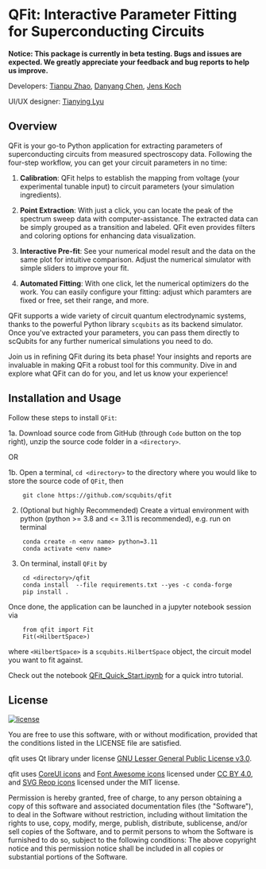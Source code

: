QFit: Interactive Parameter Fitting for Superconducting Circuits
================================================================

**Notice: This package is currently in beta testing. Bugs and issues are expected. We greatly appreciate your feedback and bug reports to help us improve.**

Developers: [Tianpu Zhao](https://github.com/ZhaoTianPu), [Danyang Chen](https://github.com/Harrinive), [Jens Koch](https://github.com/jkochNU)

UI/UX designer: [Tianying Lyu](https://tianyinglyu.com)

Overview
--------
QFit is your go-to Python application for extracting parameters of superconducting circuits from measured spectroscopy data. Following the four-step workflow, you can get your circuit parameters in no time:

1. **Calibration**: QFit helps to establish the mapping from voltage (your experimental tunable input) to circuit parameters (your simulation ingredients). 

2. **Point Extraction**: With just a click, you can locate the peak of the spectrum sweep data with computer-assistance. The extracted data can be simply grouped as a transition and labeled. QFit even provides filters and coloring options for enhancing data visualization.

3. **Interactive Pre-fit**: See your numerical model result and the data on the same plot for intuitive comparison. Adjust the numerical simulator with simple sliders to improve your fit.

4. **Automated Fitting**: With one click, let the numerical optimizers do the work. You can easily configure your fitting: adjust which paramters are fixed or free, set their range, and more.

QFit supports a wide variety of circuit quantum electrodynamic systems, thanks to the powerful Python library `scqubits` as its backend simulator. Once you've extracted your parameters, you can pass them directly to scQubits for any further numerical simulations you need to do.

Join us in refining QFit during its beta phase! Your insights and reports are invaluable in making QFit a robust tool for this community. Dive in and explore what QFit can do for you, and let us know your experience!

Installation and Usage
----------------------

Follow these steps to install `QFit`:

1a. Download source code from GitHub (through `Code` button on the top right), unzip the source code folder in a `<directory>`.

OR 

1b. Open a terminal, `cd <directory>` to the directory where you would like to store the source code of `QFit`, then
```
    git clone https://github.com/scqubits/qfit
```
2. (Optional but highly Recommended) Create a virtual environment with python (python >= 3.8 and <= 3.11 is recommended), e.g. run on terminal
```
    conda create -n <env name> python=3.11
    conda activate <env name>
```
3. On terminal, install `QFit` by
```
    cd <directory>/qfit
    conda install  --file requirements.txt --yes -c conda-forge
    pip install .
```
Once done, the application can be launched in a jupyter notebook session via
```
    from qfit import Fit
    Fit(<HilbertSpace>)
```
where `<HilbertSpace>` is a `scqubits.HilbertSpace` object, the circuit model you want to fit against.

Check out the notebook [QFit_Quick_Start.ipynb](./QFit_Quick_Start.ipynb) for a quick intro tutorial.

License
-------
[![license](https://img.shields.io/badge/license-New%20BSD-blue.svg)](http://en.wikipedia.org/wiki/BSD_licenses#3-clause_license_.28.22Revised_BSD_License.22.2C_.22New_BSD_License.22.2C_or_.22Modified_BSD_License.22.29)

You are free to use this software, with or without modification, provided that the conditions listed in the LICENSE file are satisfied.

qfit uses Qt library under license [GNU Lesser General Public License v3.0](https://www.gnu.org/licenses/lgpl-3.0.html).
 
qfit uses [CoreUI icons](https://coreui.io/docs/icons/) and [Font Awesome icons](https://fontawesome.com/icons) licensed under [CC BY 4.0](https://creativecommons.org/licenses/by/4.0/), and [SVG Reop icons](https://www.svgrepo.com) licensed under the MIT license.

Permission is hereby granted, free of charge, to any person obtaining a copy of
this software and associated documentation files (the "Software"), to deal in
the Software without restriction, including without limitation the rights to
use, copy, modify, merge, publish, distribute, sublicense, and/or sell copies of
the Software, and to permit persons to whom the Software is furnished to do so,
subject to the following conditions: The above copyright notice and this permission notice shall be included in all
copies or substantial portions of the Software. 
